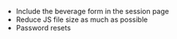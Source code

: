- Include the beverage form in the session page
- Reduce JS file size as much as possible
- Password resets
